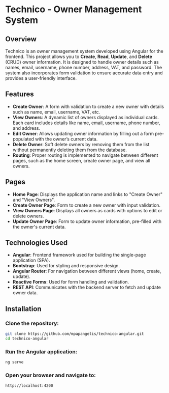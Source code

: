 # Technico - Owner Management System

## Overview
Technico is an owner management system developed using Angular for the frontend. This project allows you to **Create**, **Read**, **Update**, and **Delete** (CRUD) owner information. It is designed to handle owner details such as names, email, username, phone number, address, VAT, and password. The system also incorporates form validation to ensure accurate data entry and provides a user-friendly interface.

## Features

- **Create Owner**: A form with validation to create a new owner with details such as name, email, username, VAT, etc.
- **View Owners**: A dynamic list of owners displayed as individual cards. Each card includes details like name, email, username, phone number, and address.
- **Edit Owner**: Allows updating owner information by filling out a form pre-populated with the owner’s current data.
- **Delete Owner**: Soft delete owners by removing them from the list without permanently deleting them from the database.
- **Routing**: Proper routing is implemented to navigate between different pages, such as the home screen, create owner page, and view all owners.

## Pages

- **Home Page**: Displays the application name and links to "Create Owner" and "View Owners".
- **Create Owner Page**: Form to create a new owner with input validation.
- **View Owners Page**: Displays all owners as cards with options to edit or delete owners.
- **Update Owner Page**: Form to update owner information, pre-filled with the owner's current data.

## Technologies Used

- **Angular**: Frontend framework used for building the single-page application (SPA).
- **Bootstrap**: Used for styling and responsive design.
- **Angular Router**: For navigation between different views (home, create, update).
- **Reactive Forms**: Used for form handling and validation.
- **REST API**: Communicates with the backend server to fetch and update owner data.

## Installation

### Clone the repository:

```bash
git clone https://github.com/mpapangelis/technico-angular.git
cd technico-angular
```

### Run the Angular application:

```bash
ng serve
```

### Open your browser and navigate to:

```bash
http://localhost:4200
```
